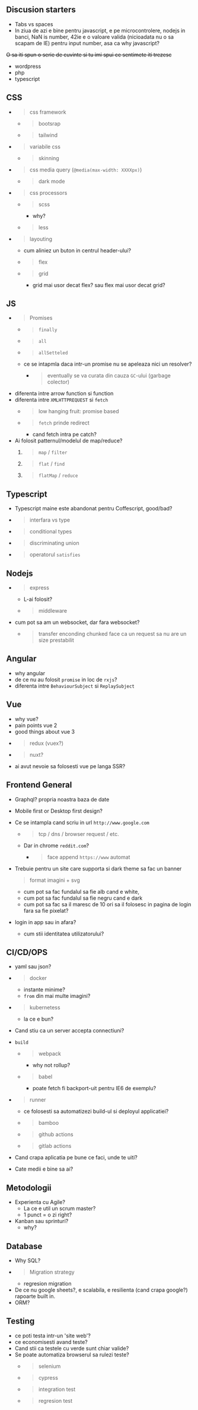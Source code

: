 
## Discusion starters
* Tabs vs spaces
* In ziua de azi e bine pentru javascript, e pe microcontrolere, nodejs in banci, NaN is number, 42ie e o valoare valida (nicioadata nu o sa scapam de IE) pentru input number, asa ca why javascript?

~~O sa iti spun o serie de cuvinte si tu imi spui ce sentimete iti trezesc~~
* wordpress
* php
* typescript

## CSS

* > css framework
    * > bootsrap
    * > tailwind
* > variabile css
    * > skinning
* > css media query (`@media(max-width: XXXXpx)`)
    * > dark mode
* > css processors
    * > scss
        * why?
    * > less
* > layouting
    * cum aliniez un buton in centrul header-ului?
    * > flex
    * > grid
        * grid mai usor decat flex? sau flex mai usor decat grid?

## JS
* > Promises
    * > `finally`
    * > `all`
    * > `allSetteled`
    * ce se intapmla daca intr-un promise nu se apeleaza nici un resolver?
        * > eventually se va curata din cauza `GC`-ului (garbage colector)
* diferenta intre arrow function si function
* diferenta intre `XMLHTTPREQUEST` si `fetch`
    * > low hanging fruit: promise based
    * > `fetch` prinde redirect
        * cand fetch intra pe catch?
*  Ai folosit patternul/modelul de map/reduce?
    1. > `map` / `filter`
    2. > `flat` / `find`
    3. > `flatMap` / `reduce`

## Typescript
* Typescript maine este abandonat pentru Coffescript, good/bad? 
* > interfara vs type
* > conditional types    
* > discriminating union
* > operatorul `satisfies`

## Nodejs
* > express
    * L-ai folosit?
    * > middleware
* cum pot sa am un websocket, dar fara websocket?
    * > transfer enconding chunked face ca un request sa nu are un size prestabilit

## Angular
* why angular
* de ce nu au folosit `promise` in loc de `rxjs`?
* diferenta intre `BehaviourSubject` si `ReplaySubject`

## Vue
* why vue?
* pain points vue 2
* good things about vue 3
* > redux (vuex?)
* > nuxt?
* ai avut nevoie sa folosesti vue pe langa SSR?


## Frontend General
* Graphql? propria noastra baza de date
* Mobile first or Desktop first design?
* Ce se intampla cand scriu in url `http://www.google.com`
    * > tcp / dns / browser request / etc.
    * Dar in chrome `reddit.com`?
        * > face append `https://www` automat
* Trebuie pentru un site care supporta si dark theme sa fac un banner
    > format imagini + svg
    * cum pot sa fac fundalul sa fie alb cand e white,
    * cum pot sa fac fundalul sa fie negru cand e dark
    * cum pot sa fac sa il maresc de 10 ori sa il folosesc in pagina de login fara sa fie pixelat?

* login in app sau in afara?
    * cum stii identitatea utilizatorului?
## CI/CD/OPS
* yaml sau json?
* > docker
    * instante minime?
    * `from` din mai multe imagini?
* > kubernetess
    * la ce e bun?
* Cand stiu ca un server accepta connectiuni?
* `build`
    * > webpack
        * why not rollup?
    * > babel
        * poate fetch fi backport-uit pentru IE6 de exemplu?
* > runner
    * ce folosesti sa automatizezi build-ul si deployul applicatiei?
    * > bamboo
    * > github actions
    * > gitlab actions

* Cand crapa aplicatia pe bune ce faci, unde te uiti?
* Cate medii e bine sa ai?

## Metodologii
* Experienta cu Agile?
    * La ce e util un scrum master?
    * 1 punct = o zi right?
* Kanban sau sprinturi?
    * why?

## Database
* Why SQL?
* > Migration strategy
    * regresion migration
* De ce nu google sheets?, e scalabila, e resilienta (cand crapa google?) rapoarte built in.
* ORM?


## Testing
* ce poti testa intr-un 'site web'?
* ce economisesti avand teste?
* Cand stii ca testele cu verde sunt chiar valide?
* Se poate automatiza browserul sa rulezi teste?
    * > selenium
    * > cypress
    * > integration test
    * > regresion test